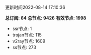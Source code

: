 更新时间2022-08-14 17:10:36

**总订阅: 64**
**总节点: 9426**
**有效节点: 1998**
- ssr节点: 1
- trojan节点: 115
- v2ray节点: 1609
- ss节点: 273
